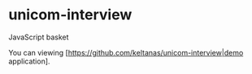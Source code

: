 unicom-interview
================

JavaScript basket

You can viewing [https://github.com/keltanas/unicom-interview|demo application].

